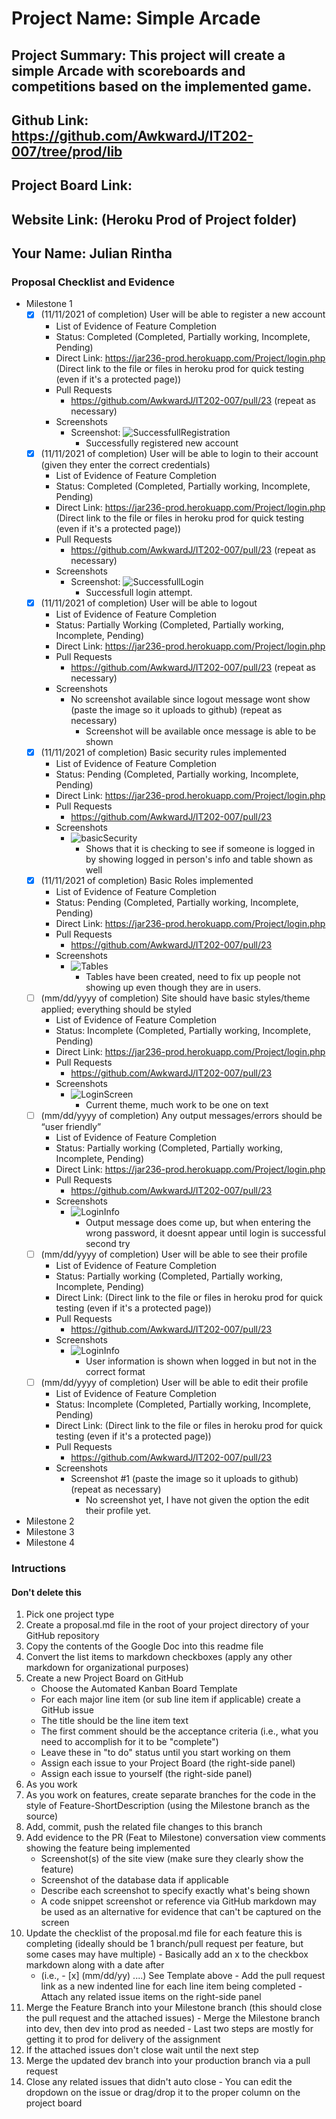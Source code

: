 # Project Name: Simple Arcade
## Project Summary: This project will create a simple Arcade with scoreboards and competitions based on the implemented game.
## Github Link: https://github.com/AwkwardJ/IT202-007/tree/prod/lib
## Project Board Link: 
## Website Link: (Heroku Prod of Project folder)
## Your Name: Julian Rintha

<!--
### Line item / Feature template (use this for each bullet point)
#### Don't delete this

- [ ] (mm/dd/yyyy of completion) Feature Title (from the proposal bullet point, if it's a sub-point indent it properly)
  -  List of Evidence of Feature Completion
    - Status: Pending (Completed, Partially working, Incomplete, Pending)
    - Direct Link: (Direct link to the file or files in heroku prod for quick testing (even if it's a protected page))
    - Pull Requests
      - PR link #1 (repeat as necessary)
    - Screenshots
      - Screenshot #1 (paste the image so it uploads to github) (repeat as necessary)
        - Screenshot #1 description explaining what you're trying to show
### End Line item / Feature Template
--> 
### Proposal Checklist and Evidence

- Milestone 1
  - [x] (11/11/2021 of completion) User will be able to register a new account
    -  List of Evidence of Feature Completion
      - Status: Completed (Completed, Partially working, Incomplete, Pending)
      - Direct Link: https://jar236-prod.herokuapp.com/Project/login.php (Direct link to the file or files in heroku prod for quick testing (even if it's a protected page))
      - Pull Requests
        - https://github.com/AwkwardJ/IT202-007/pull/23 (repeat as necessary)
      - Screenshots
        - Screenshot: ![SuccessfullRegistration](https://user-images.githubusercontent.com/55968472/141397729-977fff7a-ec25-45c8-a460-d8e25367cd96.JPG)
          - Successfully registered new account
  - [x] (11/11/2021 of completion) User will be able to login to their account (given they enter the correct credentials)
    -  List of Evidence of Feature Completion
      - Status: Completed (Completed, Partially working, Incomplete, Pending)
      - Direct Link: https://jar236-prod.herokuapp.com/Project/login.php (Direct link to the file or files in heroku prod for quick testing (even if it's a protected page))
      - Pull Requests
        - https://github.com/AwkwardJ/IT202-007/pull/23 (repeat as necessary)
      - Screenshots
        - Screenshot: ![SuccessfullLogin](https://user-images.githubusercontent.com/55968472/141399445-33f30f35-dbce-4c68-9117-dae20cce9df6.JPG)
          - Successfull login attempt.
  - [x] (11/11/2021 of completion) User will be able to logout
    -  List of Evidence of Feature Completion
      - Status: Partially Working (Completed, Partially working, Incomplete, Pending)
      - Direct Link: https://jar236-prod.herokuapp.com/Project/login.php
      - Pull Requests
        - https://github.com/AwkwardJ/IT202-007/pull/23 (repeat as necessary)
      - Screenshots
        - No screenshot available since logout message wont show (paste the image so it uploads to github) (repeat as necessary)
          - Screenshot will be available once message is able to be shown
  - [x] (11/11/2021 of completion) Basic security rules implemented
    -  List of Evidence of Feature Completion
      - Status: Pending (Completed, Partially working, Incomplete, Pending)
      - Direct Link: https://jar236-prod.herokuapp.com/Project/login.php
      - Pull Requests
        - https://github.com/AwkwardJ/IT202-007/pull/23
      - Screenshots
        - ![basicSecurity](https://user-images.githubusercontent.com/55968472/141411749-56098cbb-e839-4d08-a91d-819de412709c.JPG)
          - Shows that it is checking to see if someone is logged in by showing logged in person's info and table shown as well
  - [x] (11/11/2021 of completion) Basic Roles implemented
    -  List of Evidence of Feature Completion
      - Status: Pending (Completed, Partially working, Incomplete, Pending)
      - Direct Link: https://jar236-prod.herokuapp.com/Project/login.php
      - Pull Requests
        - https://github.com/AwkwardJ/IT202-007/pull/23
      - Screenshots
        - ![Tables](https://user-images.githubusercontent.com/55968472/141411197-29924848-4b43-4c13-ae62-f7781d2abda3.JPG)
          - Tables have been created, need to fix up people not showing up even though they are in users.
  - [ ] (mm/dd/yyyy of completion) Site should have basic styles/theme applied; everything should be styled
    -  List of Evidence of Feature Completion
      - Status: Incomplete (Completed, Partially working, Incomplete, Pending)
      - Direct Link: https://jar236-prod.herokuapp.com/Project/login.php
      - Pull Requests
        - https://github.com/AwkwardJ/IT202-007/pull/23
      - Screenshots
        - ![LoginScreen](https://user-images.githubusercontent.com/55968472/141407322-b61a2d12-a0aa-4a49-b596-f29e40ba6c86.JPG)
          - Current theme, much work to be one on text
  - [ ] (mm/dd/yyyy of completion) Any output messages/errors should be “user friendly”
    -  List of Evidence of Feature Completion
      - Status: Partially working (Completed, Partially working, Incomplete, Pending)
      - Direct Link: https://jar236-prod.herokuapp.com/Project/login.php
      - Pull Requests
        - https://github.com/AwkwardJ/IT202-007/pull/23
      - Screenshots
        - ![LoginInfo](https://user-images.githubusercontent.com/55968472/141409929-412f7dfc-09a0-4006-9ded-1ea2f5000137.JPG)
          - Output message does come up, but when entering the wrong password, it doesnt appear until login is successful second try
  - [ ] (mm/dd/yyyy of completion) User will be able to see their profile
    -  List of Evidence of Feature Completion
      - Status: Partially working (Completed, Partially working, Incomplete, Pending)
      - Direct Link: (Direct link to the file or files in heroku prod for quick testing (even if it's a protected page))
      - Pull Requests
        - https://github.com/AwkwardJ/IT202-007/pull/23
      - Screenshots
        - ![LoginInfo](https://user-images.githubusercontent.com/55968472/141409955-d9329265-81bb-4b3c-aa80-6bd9050e5270.JPG)
          - User information is shown when logged in but not in the correct format
  - [ ] (mm/dd/yyyy of completion) User will be able to edit their profile
    -  List of Evidence of Feature Completion
      - Status: Incomplete (Completed, Partially working, Incomplete, Pending)
      - Direct Link: (Direct link to the file or files in heroku prod for quick testing (even if it's a protected page))
      - Pull Requests
        - https://github.com/AwkwardJ/IT202-007/pull/23
      - Screenshots
        - Screenshot #1 (paste the image so it uploads to github) (repeat as necessary)
          - No screenshot yet, I have not given the option the edit their profile yet. 

- Milestone 2
- Milestone 3
- Milestone 4
### Intructions
#### Don't delete this
1. Pick one project type
2. Create a proposal.md file in the root of your project directory of your GitHub repository
3. Copy the contents of the Google Doc into this readme file
4. Convert the list items to markdown checkboxes (apply any other markdown for organizational purposes)
5. Create a new Project Board on GitHub
   - Choose the Automated Kanban Board Template
   - For each major line item (or sub line item if applicable) create a GitHub issue
   - The title should be the line item text
   - The first comment should be the acceptance criteria (i.e., what you need to accomplish for it to be "complete")
   - Leave these in "to do" status until you start working on them
   - Assign each issue to your Project Board (the right-side panel)
   - Assign each issue to yourself (the right-side panel)
6. As you work
  1. As you work on features, create separate branches for the code in the style of Feature-ShortDescription (using the Milestone branch as the source)
  2. Add, commit, push the related file changes to this branch
  3. Add evidence to the PR (Feat to Milestone) conversation view comments showing the feature being implemented
     - Screenshot(s) of the site view (make sure they clearly show the feature)
     - Screenshot of the database data if applicable
     - Describe each screenshot to specify exactly what's being shown
     - A code snippet screenshot or reference via GitHub markdown may be used as an alternative for evidence that can't be captured on the screen
  4. Update the checklist of the proposal.md file for each feature this is completing (ideally should be 1 branch/pull request per feature, but some cases may have multiple)
    - Basically add an x to the checkbox markdown along with a date after
      - (i.e.,   - [x] (mm/dd/yy) ....) See Template above
    - Add the pull request link as a new indented line for each line item being completed
    - Attach any related issue items on the right-side panel
  5. Merge the Feature Branch into your Milestone branch (this should close the pull request and the attached issues)
    - Merge the Milestone branch into dev, then dev into prod as needed
    - Last two steps are mostly for getting it to prod for delivery of the assignment 
  7. If the attached issues don't close wait until the next step
  8. Merge the updated dev branch into your production branch via a pull request
  9. Close any related issues that didn't auto close
    - You can edit the dropdown on the issue or drag/drop it to the proper column on the project board
